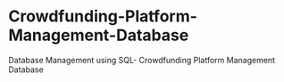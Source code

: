# Crowdfunding-Platform-Management-Database
Database Management using SQL- Crowdfunding Platform Management Database
